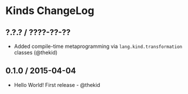 Kinds ChangeLog
===============

## ?.?.? / ????-??-??

* Added compile-time metaprogramming via `lang.kind.transformation` classes
  (@thekid)

## 0.1.0 / 2015-04-04

* Hello World! First release - @thekid
